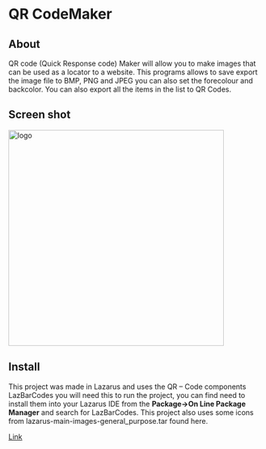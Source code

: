 # QR CodeMaker

## About
QR code (Quick Response code) Maker will allow you to make images that can be used as a locator to a website. This programs allows to save export the image file to BMP, PNG and JPEG you can also set the forecolour and backcolor. You can also export all the items in the list to QR Codes.

## Screen shot
<img width="426" alt="logo" src="https://user-images.githubusercontent.com/17520035/200410727-31cd873b-a1ac-487a-960d-f51d0686a942.png">

## Install
This project was made in Lazarus and uses the QR – Code components LazBarCodes you will need this to run the project, you can find need to install them into your Lazarus IDE from the **Package->On Line Package Manager** and search for LazBarCodes. This project also uses some icons from lazarus-main-images-general_purpose.tar found here.

[Link]([https://link-url-here.org](https://forum.lazarus.freepascal.org/index.php?topic=59266.0))

